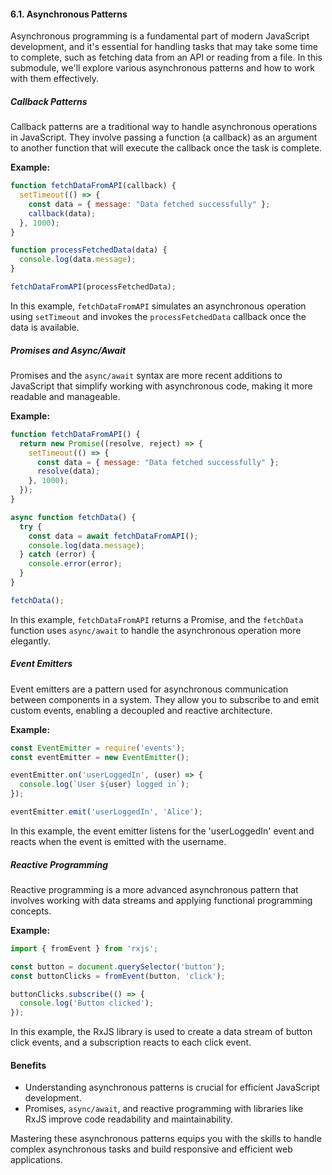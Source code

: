 #### 6.1. Asynchronous Patterns

Asynchronous programming is a fundamental part of modern JavaScript development, and it's essential for handling tasks that may take some time to complete, such as fetching data from an API or reading from a file. In this submodule, we'll explore various asynchronous patterns and how to work with them effectively.

##### Callback Patterns

Callback patterns are a traditional way to handle asynchronous operations in JavaScript. They involve passing a function (a callback) as an argument to another function that will execute the callback once the task is complete.

**Example:**

```javascript
function fetchDataFromAPI(callback) {
  setTimeout(() => {
    const data = { message: "Data fetched successfully" };
    callback(data);
  }, 1000);
}

function processFetchedData(data) {
  console.log(data.message);
}

fetchDataFromAPI(processFetchedData);
```

In this example, `fetchDataFromAPI` simulates an asynchronous operation using `setTimeout` and invokes the `processFetchedData` callback once the data is available.

##### Promises and Async/Await

Promises and the `async/await` syntax are more recent additions to JavaScript that simplify working with asynchronous code, making it more readable and manageable.

**Example:**

```javascript
function fetchDataFromAPI() {
  return new Promise((resolve, reject) => {
    setTimeout(() => {
      const data = { message: "Data fetched successfully" };
      resolve(data);
    }, 1000);
  });
}

async function fetchData() {
  try {
    const data = await fetchDataFromAPI();
    console.log(data.message);
  } catch (error) {
    console.error(error);
  }
}

fetchData();
```

In this example, `fetchDataFromAPI` returns a Promise, and the `fetchData` function uses `async/await` to handle the asynchronous operation more elegantly.

##### Event Emitters

Event emitters are a pattern used for asynchronous communication between components in a system. They allow you to subscribe to and emit custom events, enabling a decoupled and reactive architecture.

**Example:**

```javascript
const EventEmitter = require('events');
const eventEmitter = new EventEmitter();

eventEmitter.on('userLoggedIn', (user) => {
  console.log(`User ${user} logged in`);
});

eventEmitter.emit('userLoggedIn', 'Alice');
```

In this example, the event emitter listens for the 'userLoggedIn' event and reacts when the event is emitted with the username.

##### Reactive Programming

Reactive programming is a more advanced asynchronous pattern that involves working with data streams and applying functional programming concepts.

**Example:**

```javascript
import { fromEvent } from 'rxjs';

const button = document.querySelector('button');
const buttonClicks = fromEvent(button, 'click');

buttonClicks.subscribe(() => {
  console.log('Button clicked');
});
```

In this example, the RxJS library is used to create a data stream of button click events, and a subscription reacts to each click event.

#### Benefits

- Understanding asynchronous patterns is crucial for efficient JavaScript development.
- Promises, `async/await`, and reactive programming with libraries like RxJS improve code readability and maintainability.

Mastering these asynchronous patterns equips you with the skills to handle complex asynchronous tasks and build responsive and efficient web applications.
